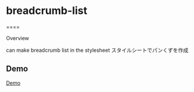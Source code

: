 # breadcrumb-list
====

Overview

can make breadcrumb list in the stylesheet
スタイルシートでパンくずを作成

## Demo
[Demo](http://style-type.net/githubDemo/breadcrumblist/)
